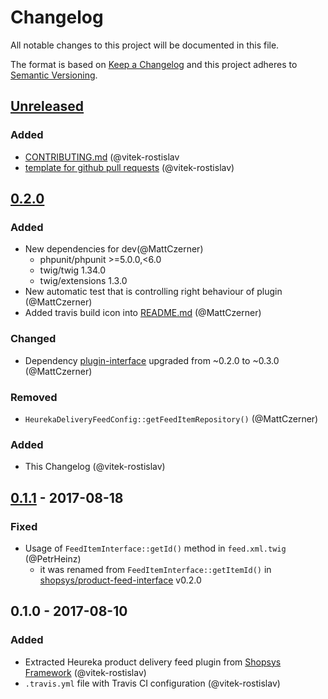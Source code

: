 # Changelog
All notable changes to this project will be documented in this file.

The format is based on [Keep a Changelog](http://keepachangelog.com/en/1.0.0/)
and this project adheres to [Semantic Versioning](http://semver.org/spec/v2.0.0.html).

## [Unreleased]
### Added
- [CONTRIBUTING.md](CONTRIBUTING.md) (@vitek-rostislav
- [template for github pull requests](docs/PULL_REQUEST_TEMPLATE.md) (@vitek-rostislav)

## [0.2.0]
### Added
- New dependencies for dev(@MattCzerner)
    - phpunit/phpunit >=5.0.0,<6.0
    - twig/twig 1.34.0
    - twig/extensions 1.3.0
- New automatic test that is controlling right behaviour of plugin (@MattCzerner)
- Added travis build icon into [README.md](README.md) (@MattCzerner)
### Changed
- Dependency [plugin-interface](shopsys/product-feed-interface) upgraded from ~0.2.0 to ~0.3.0 (@MattCzerner)
### Removed
- `HeurekaDeliveryFeedConfig::getFeedItemRepository()` (@MattCzerner)

### Added
- This Changelog (@vitek-rostislav)

## [0.1.1] - 2017-08-18
### Fixed
- Usage of `FeedItemInterface::getId()` method in `feed.xml.twig` (@PetrHeinz)
    - it was renamed from `FeedItemInterface::getItemId()` in [shopsys/product-feed-interface](https://github.com/shopsys/product-feed-interface) v0.2.0

## 0.1.0 - 2017-08-10
### Added
- Extracted Heureka product delivery feed plugin from [Shopsys Framework](http://www.shopsys-framework.com/) (@vitek-rostislav)
- `.travis.yml` file with Travis CI configuration (@vitek-rostislav)

[Unreleased]: https://github.com/shopsys/product-feed-heureka-delivery/compare/v0.2.0...HEAD
[0.2.0]: https://github.com/shopsys/product-feed-heureka-delivery/compare/v0.1.1...0.2.0
[0.1.1]: https://github.com/shopsys/product-feed-heureka-delivery/compare/v0.1.0...v0.1.1
